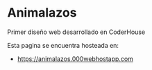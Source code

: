 # Animalazos

Primer diseño web desarrollado en CoderHouse

Esta pagina se encuentra hosteada en:
* https://animalazos.000webhostapp.com

